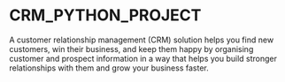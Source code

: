# CRM_PYTHON_PROJECT
A customer relationship management (CRM) solution helps you find new customers, win their business, and keep them happy by organising customer and prospect information in a way that helps you build stronger relationships with them and grow your business faster.
